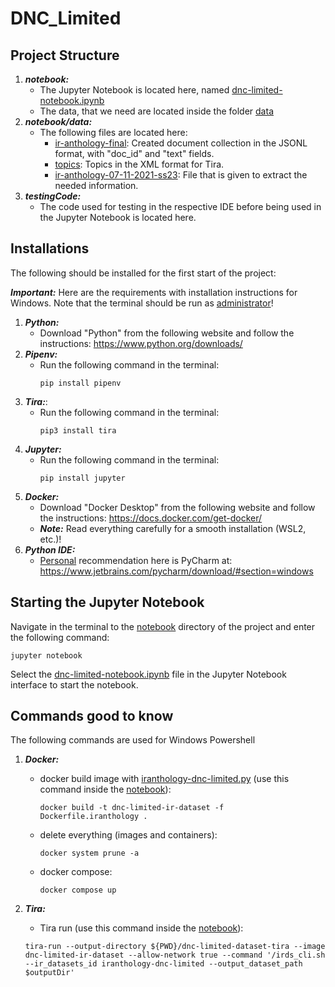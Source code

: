 # DNC_Limited

## Project Structure

1. ***notebook:***
    - The Jupyter Notebook is located here, named [dnc-limited-notebook.ipynb](notebook/dnc-limited-notebook.ipynb)
    - The data, that we need are located inside the folder [data](notebook/data)
2. ***notebook/data:***
   - The following files are located here:
     * [ir-anthology-final](notebook/data/ir-anthology-07-11-2021-ss23.jsonl): Created document collection in the JSONL format, with "doc_id" and "text" fields.
     * [topics](notebook/data/dnc-limited-topics.xml): Topics in the XML format for Tira.
     * [ir-anthology-07-11-2021-ss23](notebook/data/ir-anthology-07-11-2021-ss23.jsonl): File that is given to extract the needed information.
3. ***testingCode:***
   - The code used for testing in the respective IDE before being used in the Jupyter Notebook is located here.

## Installations

The following should be installed for the first start of the project:

***Important:*** Here are the requirements with installation instructions for Windows. Note that the terminal should be run as <ins>administrator</ins>!
1. ***Python:***
   - Download "Python" from the following website and follow the instructions: https://www.python.org/downloads/
2. ***Pipenv:***
   - Run the following command in the terminal:
     ```
     pip install pipenv
     ```
3. ***Tira:***:
   - Run the following command in the terminal:
     ```
     pip3 install tira
     ```
3. ***Jupyter:***
   - Run the following command in the terminal:
      ```
      pip install jupyter
      ```
4. ***Docker:***
   - Download "Docker Desktop" from the following website and follow the instructions: https://docs.docker.com/get-docker/
   - ***Note:*** Read everything carefully for a smooth installation (WSL2, etc.)!
5. ***Python IDE:***
   - <ins>Personal</ins> recommendation here is PyCharm at: https://www.jetbrains.com/pycharm/download/#section=windows 

## Starting the Jupyter Notebook
Navigate in the terminal to the [notebook](notebook/) directory of the project and enter the following command:
```
jupyter notebook
```
Select the [dnc-limited-notebook.ipynb](notebook/dnc-limited-notebook.ipynb) file in the Jupyter Notebook interface to start the notebook.

## Commands good to know
The following commands are used for Windows Powershell
1. ***Docker:***
    - docker build image with [iranthology-dnc-limited.py](notebook/iranthology-dnc-limited.py) (use this command inside the [notebook](notebook/)):
        ```
        docker build -t dnc-limited-ir-dataset -f Dockerfile.iranthology .
        ```
    - delete everything (images and containers):
        ```
        docker system prune -a
        ```
    - docker compose:
        ```
        docker compose up
        ```

2. ***Tira:***
    - Tira run (use this command inside the [notebook](notebook/)):
    ```
    tira-run --output-directory ${PWD}/dnc-limited-dataset-tira --image dnc-limited-ir-dataset --allow-network true --command '/irds_cli.sh --ir_datasets_id iranthology-dnc-limited --output_dataset_path $outputDir'
    ```